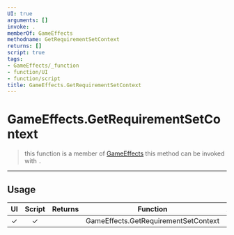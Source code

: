 ```yaml
---
UI: true
arguments: []
invoke: .
memberOf: GameEffects
methodname: GetRequirementSetContext
returns: []
script: true
tags:
- GameEffects/_function
- function/UI
- function/script
title: GameEffects.GetRequirementSetContext
---
```

# GameEffects.GetRequirementSetContext
> this function is a member of [GameEffects](civ-6/lua/GameEffects.md)
> this method can be invoked with `.`
-----
## Usage
|  UI | Script | Returns | Function | Arguments |
|:---:|:------:|-------:|:--------:|:---------|
|✓|✓||GameEffects.GetRequirementSetContext||
